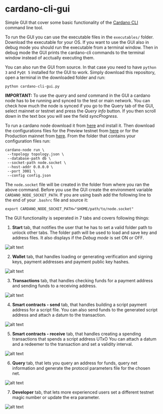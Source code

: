 # cardano-cli-gui
Simple GUI that cover some basic functionality of the 
[Cardano CLI](https://github.com/input-output-hk/cardano-node/tree/master/cardano-cli) 
command line tool.

To run the GUI you can use the executable files in the `executables/` folder. Download 
the executable for your OS. If you want to use the GUI also in debug mode you should run 
the executable from a terminal window. Then in debug mode the GUI prints the cardano-cli 
commands to the terminal window instead of acctually executing them. 

You can also run the GUI from source. In that case you need to have `python 3` and `PyQt 5` 
installed for the GUI to work. Simply download this repository, open a terminal in the 
downloaded folder and run:
```console
python cardano-cli-gui.py
```

**IMPORTANT:** To use the *query* and *send* command in the GUI a cardano node has to be 
running and synced to the test or main network. You can check how much the node is synced 
if you go to the Query tab of the GUI, select mainnet or testnet and press the *Query info*
button. If you then scroll down in the text box you will see the field *syncProgress*. 

To run a cardano node download it from [here](https://github.com/input-output-hk/cardano-node/releases) 
and install it. Then download the configurations files for the Preview testnet from 
[here](https://book.world.dev.cardano.org/environments.html#preview-testnet) or for the Production 
mainnet from [here](https://book.world.dev.cardano.org/environments.html#production-mainnet). 
From the folder that contains your configuration files run: 
```console
cardano-node run \
 --topology topology.json \
 --database-path db \
 --socket-path node.socket \
 --host-addr 0.0.0.0 \
 --port 3001 \
 --config config.json
```

The `node.socket` file will be created in the folder from where you ran the above command. 
Before you use the GUI create the environment variable `CARDANO_NODE_SOCKET_PATH`. If you 
are using bash add the following line to the end of your `.bashrc` file and source it:
```console
export CARDANO_NODE_SOCKET_PATH="$HOME/path/to/node.socket"
```

The GUI functionality is seperated in 7 tabs and covers following things:

1. **Start** tab, that notifies the user that he has to set a valid folder path to unlock
other tabs. The folder path will be used to load and save key and address files. It also
displays if the *Debug mode* is set ON or OFF.

![alt text](https://github.com/LukaKurnjek/cardano-cli-gui/blob/main/images/start.png) 

2. **Wallet** tab, that handles loading or generating verification and signing keys, 
payment addresses and payment public key hashes.  

![alt text](https://github.com/LukaKurnjek/cardano-cli-gui/blob/main/images/wallet.png)

3. **Transactions** tab, that handles checking funds for a payment address and sending 
funds to a receiving address.

![alt text](https://github.com/LukaKurnjek/cardano-cli-gui/blob/main/images/transactions.png)

4. **Smart contracts - send** tab, that handles building a script payment address for a script 
file. You can also send funds to the generated script address and attach a datum to the transaction. 

![alt text](https://github.com/LukaKurnjek/cardano-cli-gui/blob/main/images/smart_contracts_send.png)

5. **Smart contracts - receive** tab, that handles creating a spending transactions that spends a 
script address UTxO You can attach a datum and a redeemer to the transaction and set a validity interval.

![alt text](https://github.com/LukaKurnjek/cardano-cli-gui/blob/main/images/smart_contracts_receive.png)

6. **Query** tab, that lets you query an address for funds, query net information and generate
the protocol parameters file for the chosen net. 

![alt text](https://github.com/LukaKurnjek/cardano-cli-gui/blob/main/images/query.png)

7. **Developer** tab, that lets more experienced users set a different testnet 
magic number or update the era parameter. 

![alt text](https://github.com/LukaKurnjek/cardano-cli-gui/blob/main/images/developer.png)